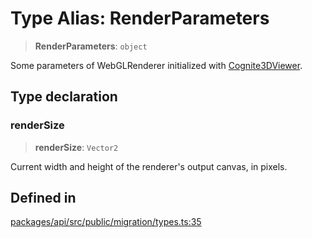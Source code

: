 # Type Alias: RenderParameters

> **RenderParameters**: `object`

Some parameters of WebGLRenderer initialized with [Cognite3DViewer](../classes/Cognite3DViewer.md).

## Type declaration

### renderSize

> **renderSize**: `Vector2`

Current width and height of the renderer's output canvas, in pixels.

## Defined in

[packages/api/src/public/migration/types.ts:35](https://github.com/cognitedata/reveal/blob/3aaed3491dba3f4ba9ecd87f495d35383cc73a1d/viewer/packages/api/src/public/migration/types.ts#L35)
